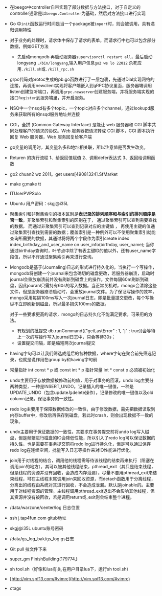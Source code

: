 - 在beego中controller自带实现了部分数据与方法接口，对于自定义的controller通常是以`beego.Controller`为基础，然后对方法接口进行实现

- Go 中`init`函数运行时间是当一个package被`import`时，则会被调用，具有递归调用特性

- 对于业务的处理时，请求体中保存了请求的表单，而请求行中也可以包含部分数据，例如GET方法
  
  - 先启动mongodb 再启动服务器`supervisorctl restart all`，最后启动longyang `./bin/longyang`,输入用户信息`go2 ws lo 22012` 杀死应用`./kill.sh`或`./kill_rpc.sh`
  
- grpc代码对protoc生成的pb.go函数进行了一层包裹，先通过Dial实现网络的连接，再调用newclient实现将客户端嵌入到gRPC协议里面，服务器端调用listen创建监听端口，再调用`grpc.newserver`创建服务端，并将服务端实现的接口`Register`到服务端里，并开启服务。

- NSQ中一个nsqd有多个topic，一个topic对应多个channel，通过lookupd服务来获取所有的nsqd服务地址并连接

- CGI，全拼 (Common Gateway Interface) 是能让 web 服务器和 CGI 脚本共同处理客户的请求的协议。Web 服务器把请求转成 CGI 脚本，CGI 脚本执行回复 Web 服务器，Web 服务回复给客户端

- go变量的调用时，其变量名多和地址相关联，所以注意值是否发生改变。

- Returen 的执行流程 1、给返回值赋值  2、调用defer表达式  3、返回给调用函数

- go2 chuan2 wz 2011。get users[49081324].SfMarket

- make g;make tt

- ITUserPVPSolo

- Ubuntu 用户密码：skgj@i35L

- 聚集索引和非聚集索引的根本区别是**表记录的排列顺序和与索引的排列顺序是否一致**。非聚集索引和聚集索引的区别在于， 通过聚集索引可以查到需要查找的数据， 而通过非聚集索引可以查到记录对应的主键值 ， 再使用主键的值通过聚集索引查找到需要的数据；覆盖索引是一种例外可以不使用聚集索引就能查询所需要的数据，其通过将将两个字段作为索引create index index_birthday_and_user_name on user_info(birthday, user_name); 当你通过birthday查询时，叶节点中除了有表主键ID的值以外，还有user_name字段值，所以不许通过聚集索引再来进行查询。

- Mongodb是基于(Journaling)日志的形式进行持久化的，当执行一个写操作，mongodb将创建一个journal来包含确切的磁盘更改，若服务器崩溃，启动时journal会重放崩溃前并没有刷新到磁盘上的操作。文件每隔60m刷新到磁盘，因此jouranl只需持有60s的写入数据。当正常关机时，mongo会清除这些文件，但是服务器崩溃启动时，会重放journal文件。为了保证写操作的效率，mongo采用每隔100ms写入一次journal日志，即是批量提交更改，每个写操纵不立即刷新到磁盘，所以最多损失100ms的数据。

  对于一些要求更高的请求，mongo的日志持久化不能满足要求，可采用的方法。

  - 有规划的批提交 db.runCommand({"getLastError" : 1, "j" : true})会等待上一次的写操作写入journal日志中，只会等待30s；
  - 设置提交间隔，即是缩短两次journal提交

- having字句可以让我们筛选成组后的各种数据，where字句在聚合前先筛选记录，也就是说作用在group by和having字句前

- 常量指针 int const * p 或 const int * p   指针常量 int * const p 必须被初始化

- undo主要用于存放数据被修改前的值，用于对事务的回滚，undo log主要分两种类型，一种是INSERT_UNDO，记录插入的唯一键值，一种是UPDATE_UNDO（包含update与delete操作），记录修改的唯一键值以及old column记录。保证事务的一致性。

- redo log主要用于保障数据修改的一致性，由于修改数据，需先把数据读取到内存buffer中，修改后再保存到磁盘，若此时crash，则会出现数据不一致的现象。

- undo主要用于保证数据的一致性，其要求在事务提交前将undo log写入磁盘，但是频繁进行磁盘的IO会降低性能，所以引入了redo log可以保证数据的持久性，也是需要在事务提交前将redo log进行持久化，但是可以通过保存redo log在连续空间，批量写入日志等操作来对IO性能进行优化。

- join用于对线程的结合，调用他的线程需等待该线程的结束再来执行（阻塞在调用join的地方），其可以被其他线程结束，pthread_exit（其只是结束线程，但是线程的资源并没有回收，会造成内存泄漏），尽量不要用pthread_exit来结束线程，可在主线程末尾调用join来回收资源，而detach函数用于分离线程，分离出的线程由系统对其进行回收，不会造成泄漏。默认是joinable的。主要用于对线程资源的管理。主线程调用pthread_exit退出不会影响其他线程，但其资源并没有被回收，若是调用return或_exit则会结束整个进程。

- /data/warzone/center/log  日志位置

- ssh j.tap4fun.com  gitub地址

- skgj@i35L  ubuntu账号密码

- /data/gs_log_bak/gs_log gs日志

- Git pull 拉文件下来

- super_gm FinishBuilding(179774,)

- sh tool.sh（好像和lua有关,在用户目录lua下，运行sh tool.sh）

- [http://vim.spf13.com/#vimrc](http://vim.spf13.com/#vimrc)

- ctags

